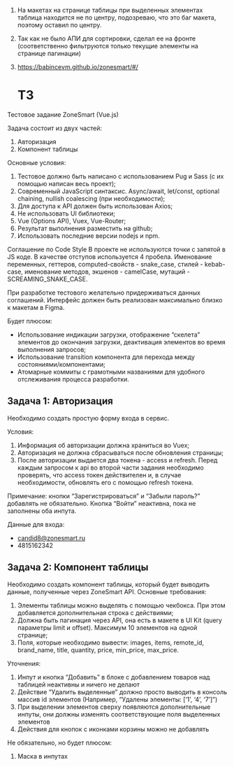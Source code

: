 1) На макетах на странице таблицы при выделенных элементах таблица находится не по центру, подозреваю, что это баг
   макета, поэтому оставил по центру.
2) Так как не было АПИ для сортировки, сделал ее на фронте (соответственно фильтруются только текущие элементы на
   странице пагинации)
3) https://babincevm.github.io/zonesmart/#/

   <h1>ТЗ</h1>

Тестовое задание ZoneSmart (Vue.js)

Задача состоит из двух частей:

1. Авторизация
2. Компонент таблицы

Основные условия:

1. Тестовое должно быть написано с использованием Pug и Sass (с их помощью написан весь проект);
2. Современный JavaScript синтаксис. Async/await, let/const, optional chaining, nullish coalescing (при необходимости);
3. Для доступа к API должен быть использован Axios;
4. Не использовать UI библиотеки;
5. Vue (Options API), Vuex, Vue-Router;
6. Результат выполнения разместить на github;
7. Использовать последние версии nodejs и npm.

Соглашение по Code Style
В проекте не используются точки с запятой в JS коде. В качестве отступов используется 4 пробела. Именование переменных,
геттеров, computed-свойств - snake_case, стилей - kebab-case, именование методов, экшенов - camelCase, мутаций -
SCREAMING_SNAKE_CASE.

При разработке тестового желательно придерживаться данных соглашений.
Интерфейс должен быть реализован максимально близко к макетам в Figma.

Будет плюсом:
<ul>  
<li>Использование индикации загрузки, отображение “скелета” элементов до окончания загрузки, деактивация элементов во время выполнения запросов;</li>
<li>Использование transition компонента для перехода между состояниями/компонентами;</li>
<li>Атомарные коммиты с грамотными названиями для удобного отслеживания процесса разработки.</li>
</ul>

<h2>Задача 1: Авторизация</h2>
Необходимо создать простую форму входа в сервис.

Условия:
1.	Информация об авторизации должна храниться во Vuex;
2.	Авторизация не должна сбрасываться после обновления страницы;
3.	После авторизации выдается два токена - access и refresh. Перед каждым запросом к api во второй части задания необходимо проверять, что access токен действителен и, в случае необходимости, обновлять его с помощью refresh токена. 

Примечание: кнопки “Зарегистрироваться” и “Забыли пароль?” добавлять не обязательно. Кнопка “Войти” неактивна, пока не заполнены оба инпута.

Данные для входа:
 - candid8@zonesmart.ru
 - 4815162342



<h2>Задача 2: Компонент таблицы</h2>

Необходимо создать компонент таблицы, который будет выводить данные, полученные через ZoneSmart API.
Основные требования:
1.	Элементы таблицы можно выделять с помощью чекбокса. При этом добавляется дополнительная строка с действиями;
2.	Должна быть пагинация через API, она есть в макете в UI Kit (query параметры limit и offset). Максимум 10 элементов на одной странице;
3.	Поля, которые необходимо вывести: images, items, remote_id, brand_name, title, quantity, price, min_price, max_price.

Уточнения:
1.	Инпут и кнопка “Добавить” в блоке с добавлением товаров над таблицей неактивны и ничего не делают
2.	Действие “Удалить выделенные” должно просто выводить в консоль массив id элементов (Например, “Удалены элементы: [‘1’, ‘4’, ‘7’]”)
3.	При выделении элементов сверху появляются дополнительные инпуты, они должны изменять соответствующие поля выделенных элементов
4.	Действия для кнопок с иконками корзины можно не добавлять

Не обязательно, но будет плюсом:
1.	Маска в инпутах
